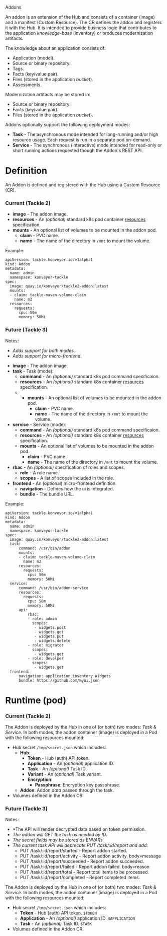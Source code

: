 Addons

An addon is an extension of the Hub and consists of a container (image) and a
manifest (Custom Resource). The CR defines the addon and registers it with the Hub.
It is intended to provide business logic that contributes to the application 
*knowledge-base* (inventory) or produces modernization artifacts. 

The knowledge about an application consists of:
- Application (model).
- Source or binary repository.
- Tags.
- Facts (key/value pair).
- Files (stored in the application *bucket*).
- Assessments.

Modernization artifacts may be stored in:
- Source or binary repository.
- Facts (key/value pair).
- Files (stored in the application *bucket*).

Addons optionally support the following deployment modes:
- **Task** - The asynchronous mode intended for long-running and/or high resource usage. Each request is run in a separate pod on-demand.
- **Service** - The synchronous (interactive) mode intended for read-only or short running actions requested though the Addon's REST API. 

# Definition

An Addon is defined and registered with the Hub using a Custom Resource (CR).

### Current (Tackle 2)

* **image** - The addon image.
* **resources** - An *(optional)* standard k8s pod container [resources](https://kubernetes.io/docs/concepts/configuration/manage-resources-containers) specification.
* **mounts** - An optional list of volumes to be mounted in the addon pod.
    * **claim** - PVC name.
    * **name** - The name of the directory in `/mnt` to mount the volume.

Example:
```
apiVersion: tackle.konveyor.io/v1alpha1
kind: Addon
metadata:
  name: admin
  namespace: konveyor-tackle
spec:
  image: quay.io/konveyor/tackle2-addon:latest
  mounts:
  - claim: tackle-maven-volume-claim
    name: m2
  resources:
    requests:
      cpu: 50m
      memory: 50Mi
```

### Future (Tackle 3)

Notes:
- _Adds support for both modes._
- _Adds support for micro-frontend_.

* **image** - The addon image.
* **task** - Task (mode):
    * **command** - An *(optional)* standard k8s pod command specificaion.
    * **resources** - An *(optional)* standard k8s container [resources](https://kubernetes.io/docs/concepts/configuration/manage-resources-containers) specification.
    * * **mounts** - An optional list of volumes to be mounted in the addon pod.
        * **claim** - PVC name.
        * **name** - The name of the directory in `/mnt` to mount the volume.
* **service** - Service (mode):
  * **command** - An *(optional)* standard k8s pod command specificaion.
  * **resources** - An *(optional)* standard k8s container [resources](https://kubernetes.io/docs/concepts/configuration/manage-resources-containers) specification.
  * **mounts** - An optional list of volumes to be mounted in the addon pod.
     * **claim** - PVC name.
     * **name** - The name of the directory in `/mnt` to mount the volume.
* **rbac** - An *(optional)* specification of roles and scopes.
    * **role** - A role name.
    * **scopes** - A list of scopes included in the role.
* **frontend** - An (optional) micro-frontend definition.
    * **navigation** - Defines how the ui is integrated.
    * **bundle** - The bundle URL.

Example:
```
apiVersion: tackle.konveyor.io/v1alpha1
kind: Addon
metadata:
  name: admin
  namespace: konveyor-tackle
spec:
  image: quay.io/konveyor/tackle2-addon:latest
  task:
      command: /usr/bin/addon
      mounts:
      - claim: tackle-maven-volume-claim
        name: m2
      resources:
        requests:
          cpu: 50m
          memory: 50Mi
  service:
      command: /usr/bin/addon-service
      resources:
        requests:
          cpu: 50m
          memory: 50Mi
      api:
          rbac:
          - role: admin
            scopes:
             - widgets.post
             - widgets.get
             - widgets.put
             - widgets.delete
          - role: migrator
            scopes:
             - widgets.get
          - role: develper
            scopes:
             - widgets.get
  frontend:
      navigation: application.inventory.Widgets
      bundle: https://github.com/myui.json
```

# Runtime (pod)

### Current (Tackle 2)

The Addon is deployed by the Hub in one of (or both) two modes: *Task* & *Service*. 
In both modes, the addon container (image) is deployed in a Pod with the following
resources mounted:
- Hub secret `/tmp/secret.json` which includes:
  - **Hub**:
    - **Token** - Hub (auth) API token.
    - **Application** - An *(optional)* application ID.
    - **Task** - An *(optional)* Task ID.
    - **Variant** - An *(optional)* Task variant.
    - **Encryption**:
      - **Passphrase**: Encryption key passphrase.
  - **Addon**: Addon *data* passed through the task.
- Volumes defined in the Addon CR.

### Future (Tackle 3)

Notes:
- *The API will render decrypted data based on token permission.
- *The addon will GET the task as needed by ID*.
- *The secret fields may be stored as ENVARs.*
- *The current task API will deprecate PUT /task/:id/report and add:*
  - PUT /task/:id/report/started - Report addon started.
  - PUT /task/:id/report/activity - Report addon activity.  body=message
  - PUT /task/:id/report/succeeded - Report addon succeeded.
  - PUT /task/:id/report/failed - Report addon failed. body=reason
  - PUT /task/:id/report/total - Report total items to be processed.
  - PUT /task/:id/report/completed - Report completed items.

The Addon is deployed by the Hub in one of (or both) two modes: *Task* & *Service*.
In both modes, the addon container (image) is deployed in a Pod with the following
resources mounted:
- Hub secret `/tmp/secret.json` which includes:
  - **Token** - Hub (auth) API token.  `$TOKEN`
  - **Application** - An *(optional)* application ID. `$APPLICATION`
  - **Task** - An *(optional)* Task ID. `$TASK`
- Volumes defined in the Addon CR.